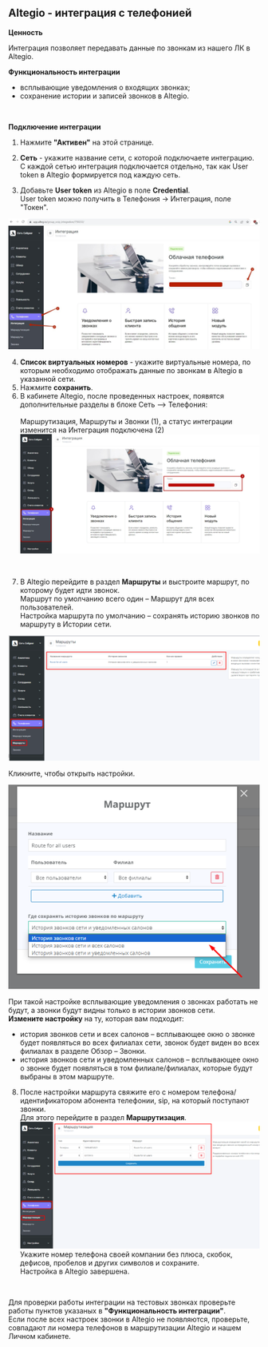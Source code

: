 ## Altegio - интеграция с телефонией  <br />

**Ценность**   <br />

Интеграция позволяет передавать данные по звонкам из нашего ЛК в Altegio.  <br />

**Функциональность интеграции**  <br />

- всплывающие уведомления о входящих звонках;
- сохранение истории и записей звонков в Altegio.
 <br />

**Подключение интеграции**  <br />

1. Нажмите **"Активен"** на этой странице. <br />

2. **Сеть** - укажите название сети, с которой подключаете интеграцию. С каждой сетью интеграция подключается отдельно, так как User token в Altegio формируется под каждую сеть.
3. Добавьте **User token** из Altegio в поле **Credential**.  <br />
User token можно получить в Телефония -> Интеграция, поле "Токен".

![image](altegio_auth.jfif)
<br /> 

4. **Список виртуальных номеров** - укажите виртуальные номера, по которым необходимо отображать данные по звонкам в Altegio в указанной сети. <br />
5. Нажмите **сохранить**. <br />
6. В кабинете Altegio, после проведенных настроек, появятся дополнительные разделы в блоке Сеть –> Телефония: <br />  
Маршрутизация, Маршруты и Звонки (1), а статус интеграции изменится на Интеграция подключена (2)
![image](altegio_phone.jpg)
<br />

7. В Altegio перейдите в раздел **Маршруты** и выстроите маршрут, по которому будет идти звонок. <br />
Маршрут по умолчанию всего один – Маршрут для всех пользователей. <br />
Настройка маршрута по умолчанию – сохранять историю звонков по маршруту в Истории сети.<br />

![image](altegio_marshroot1.png) <br /> 

Кликните, чтобы открыть настройки. <br />

![image](altegio_marshroot2.png) <br />

При такой настройке всплывающие уведомления о звонках работать не будут, а звонки будут видны только в истории звонков сети.  <br />
**Измените настройку** на ту, которая вам подходит: <br />
  - история звонков сети и всех салонов – всплывающее окно о звонке будет появляться во всех филиалах сети, звонок будет виден во всех филиалах в разделе Обзор – Звонки. 
  - история звонков сети и уведомленных салонов – всплывающее окно о звонке будет появляться в том филиале/филиалах, которые будут выбраны в этом маршруте. <br />
  
8. После настройки маршрута свяжите его с номером телефона/идентификатором абонента телефонии, sip, на который поступают звонки. <br />
Для этого перейдите в раздел **Маршрутизация**.
 ![image](altegio_marshrootizacia1.png) <br />
Укажите номер телефона своей компании без плюса, скобок, дефисов, пробелов и других символов и сохраните. <br />
Настройка в  Altegio завершена. <br />
<br />

Для проверки работы интеграции на тестовых звонках проверьте работы пунктов указаных в **"Функциональность интеграции"**. <br />
Если после всех настроек звонки в Altegio не появляются, проверьте, совпадают ли номера телефонов в маршрутизации Altegio и нашем Личном кабинете.
